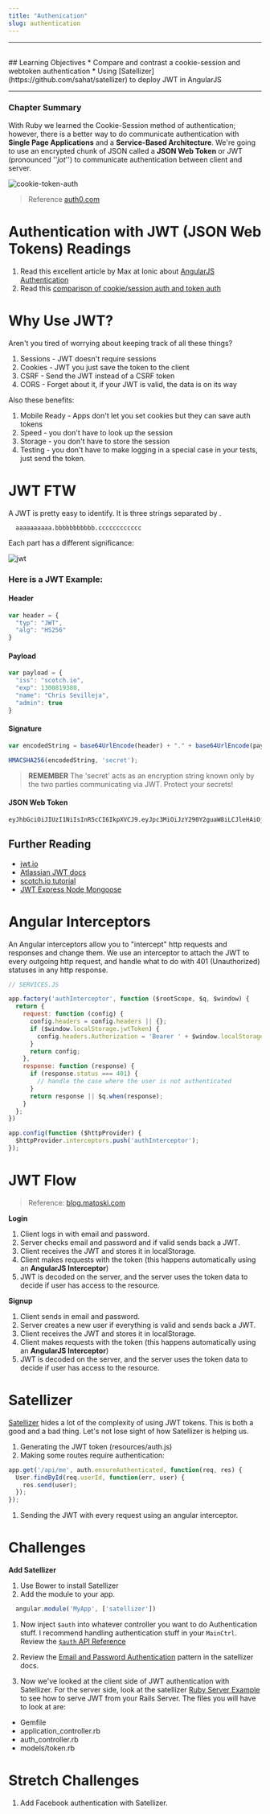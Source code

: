 ```yaml
---
title: "Authenication"
slug: authentication
---
```


<hr><br>
## Learning Objectives
  * Compare and contrast a cookie-session and webtoken authentication
  * Using [Satellizer](https://github.com/sahat/satellizer) to deploy JWT in AngularJS

<hr>

### Chapter Summary

With Ruby we learned the Cookie-Session method of authentication; however, there is a better way to do communicate authentication with **Single Page Applications** and a **Service-Based Architecture**. We're going to use an encrypted chunk of JSON called a **JSON Web Token** or JWT (pronounced ''*jot*'') to communicate authentication between client and server.

![cookie-token-auth](cookie-token-auth.png)
> Reference [auth0.com](https://auth0.com/blog/2014/01/07/angularjs-authentication-with-cookies-vs-token/)

# Authentication with JWT (JSON Web Tokens) Readings

1. Read this excellent article by Max at Ionic about [AngularJS Authentication](http://blog.ionic.io/angularjs-authentication/)
1. Read this [comparison of cookie/session auth and token auth](https://auth0.com/blog/2014/01/07/angularjs-authentication-with-cookies-vs-token/)

# Why Use JWT?

Aren't you tired of worrying about keeping track of all these things?

1. Sessions - JWT doesn't require sessions
1. Cookies - JWT you just save the token to the client
1. CSRF - Send the JWT instead of a CSRF token
1. CORS - Forget about it, if your JWT is valid, the data is on its way

Also these benefits:

1. Mobile Ready - Apps don't let you set cookies but they can save auth tokens
1. Speed - you don't have to look up the session
1. Storage - you don't have to store the session
1. Testing - you don't have to make logging in a special case in your tests, just send the token.

# JWT FTW

A JWT is pretty easy to identify. It is three strings separated by .

```
  aaaaaaaaaa.bbbbbbbbbbb.cccccccccccc
```

Each part has a different significance:

![jwt](jwt.png)

### Here is a JWT Example:

#### Header

```js
var header = {
  "typ": "JWT",
  "alg": "HS256"
}
```

#### Payload

```js
var payload = {
  "iss": "scotch.io",
  "exp": 1300819380,
  "name": "Chris Sevilleja",
  "admin": true
}
```

#### Signature

```js
var encodedString = base64UrlEncode(header) + "." + base64UrlEncode(payload);

HMACSHA256(encodedString, 'secret');
```

> **REMEMBER** The 'secret' acts as an encryption string known only by the two parties communicating via JWT. Protect your secrets!

#### JSON Web Token
```
eyJhbGciOiJIUzI1NiIsInR5cCI6IkpXVCJ9.eyJpc3MiOiJzY290Y2guaW8iLCJleHAiOjEzMDA4MTkzODAsIm5hbWUiOiJDaHJpcyBTZXZpbGxlamEiLCJhZG1pbiI6dHJ1ZX0.03f329983b86f7d9a9f5fef85305880101d5e302afafa20154d094b229f75773
```

## Further Reading

- [jwt.io](http://jwt.io/)
- [Atlassian JWT docs](https://developer.atlassian.com/static/connect/docs/latest/concepts/understanding-jwt.html)
- [scotch.io tutorial](https://scotch.io/tutorials/the-anatomy-of-a-json-web-token)
- [JWT Express Node Mongoose](http://blog.matoski.com/articles/jwt-express-node-mongoose/)

# Angular Interceptors

An Angular interceptors allow you to "intercept" http requests and responses and change them. We use an interceptor to attach the JWT to every outgoing http request, and handle what to do with 401 (Unauthorized) statuses in any http response.

```js
// SERVICES.JS

app.factory('authInterceptor', function ($rootScope, $q, $window) {
  return {
    request: function (config) {
      config.headers = config.headers || {};
      if ($window.localStorage.jwtToken) {
        config.headers.Authorization = 'Bearer ' + $window.localStorage.jwtToken;
      }
      return config;
    },
    response: function (response) {
      if (response.status === 401) {
        // handle the case where the user is not authenticated
      }
      return response || $q.when(response);
    }
  };
})

app.config(function ($httpProvider) {
  $httpProvider.interceptors.push('authInterceptor');
});
```

# JWT Flow
> Reference: [blog.matoski.com](http://blog.matoski.com/articles/jwt-express-node-mongoose/)

**Login**

1. Client logs in with email and password.
1. Server checks email and password and if valid sends back a JWT.
1. Client receives the JWT and stores it in localStorage.
1. Client makes requests with the token (this happens automatically using an **AngularJS Interceptor**)
1. JWT is decoded on the server, and the server uses the token data to decide if user has access to the resource.

**Signup**

1. Client sends in email and password.
1. Server creates a new user if everything is valid and sends back a JWT.
1. Client receives the JWT and stores it in localStorage.
1. Client makes requests with the token (this happens automatically using an **AngularJS Interceptor**)
1. JWT is decoded on the server, and the server uses the token data to decide if user has access to the resource.

# Satellizer

[Satellizer](https://github.com/sahat/satellizer) hides a lot of the complexity of using JWT tokens. This is both a good and a bad thing. Let's not lose sight of how Satellizer is helping us.

1. Generating the JWT token (resources/auth.js)
1. Making some routes require authentication:

  ```js
  app.get('/api/me', auth.ensureAuthenticated, function(req, res) {
    User.findById(req.userId, function(err, user) {
      res.send(user);
    });
  });
  ```
1. Sending the JWT with every request using an angular interceptor.


# Challenges

**Add Satellizer**

1. Use Bower to install Satellizer
1. Add the module to your app.

  ```js
    angular.module('MyApp', ['satellizer'])
  ```

1. Now inject `$auth` into whatever controller you want to do Authentication stuff. I recommend handling authentication stuff in your `MainCtrl`. Review the [`$auth` API Reference](https://github.com/sahat/satellizer#api-reference)

1. Review the [Email and Password Authentication](https://github.com/sahat/satellizer#-login-with-email-and-password) pattern in the satellizer docs.

1. Now we've looked at the client side of JWT authentication with Satellizer. For the server side, look at the satellizer [Ruby Server Example](https://github.com/sahat/satellizer/tree/master/examples/server/ruby) to see how to serve JWT from your Rails Server. The files you will have to look at are:
  * Gemfile
  * application_controller.rb
  * auth_controller.rb
  * models/token.rb

# Stretch Challenges

1. Add Facebook authentication with Satellizer.
